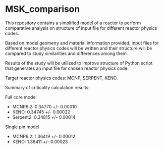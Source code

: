 # MSK_comparison

This repository contains a simplified model of a reactor to perform comparative
analysis on structure of input file for different reactor physics codes.

Based on model geometry and material information provided, input files for
different reactor physics codes will be written and their structure will be
compared to study similarities and differences among them.

Results of the study will be utilized to improve structure of Python script
that generates an input file for chosen reactor physics code.

Target reactor physics codes: MCNP, SERPENT, KENO.

Summary of criticality calculation results:

Full core model

- MCNP6.2:  0.34770 +/- 0.00010
- KENO:     0.34745  +/- 0.00022
- Serpent2: 0.34815 +/- 0.00014

Single pin model

- MCNP6.2: 1.36419 +/- 0.00012
- KENO:    1.36411 +/- 0.00023
